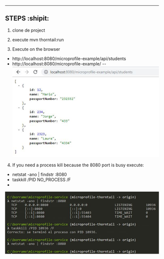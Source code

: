 ----
STEPS :shipit:
----
1. clone de project 

2. execute  mvn thorntail:run

3. Execute on the browser 
* http://localhost:8080/microprofile-example/api/students 
* http://localhost:8080/microprofile-example/
--
![Image of rest service students](https://github.com/hhugohm/microprofile-service/blob/master/src/main/resources/students.JPG)

4. If you need a process kill because the 8080 port is busy execute:
* netstat -ano | findstr :8080
* taskkill /PID NO_PROCESS /F
*
![Image of busy port](https://github.com/hhugohm/microprofile-service/blob/microprofile-thorntail/src/main/resources/kill_process.JPG)




